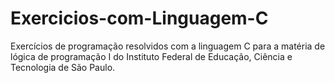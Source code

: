 # Exercicios-com-Linguagem-C
Exercícios de programação resolvidos com a linguagem C para a matéria de lógica de programação I do Instituto Federal de Educação, Ciência e Tecnologia de São Paulo. 
